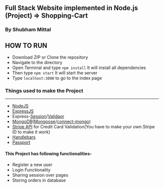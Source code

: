 ## Full Stack Website implemented in Node.js (Project) => Shopping-Cart
### By Shubham Mittal

## HOW TO RUN

- Download ZIP or Clone the repository
- Navigate to the directory
- Open Terminal and type `npm install` It will install all dependencies
- Then type `npm start` It will start the server
- Type `localhost:3000` to go to the index page

### Things used to make the Project
-------------------------------------------------------------------------------------------------------------
- [NodeJS](https://nodejs.org/en/docs/)
- [ExpressJS](https://expressjs.com/en/4x/api.html)
- Express-[Session](https://github.com/expressjs/session)/[Validaor](https://github.com/ctavan/express-validator)
- [MongoDB](https://www.mongodb.com/)([Mongoose](mongoosejs.com/docs/)/[connect-mongo](https://www.npmjs.com/package/connect-mongo))
- [Stripe API](https://stripe.com/docs) for Credit Card Validation(You have to make your own Stripe ID to make it work)
- [Handlebars](http://handlebarsjs.com/)
- [Passport](http://passportjs.org/docs)

#### This Project has following functionalities-
      
- Register a new user
- Login Functionality
- Sharing session over pages
- Storing orders in database

